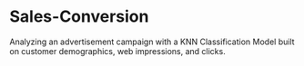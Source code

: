 # Sales-Conversion
Analyzing an advertisement campaign with a KNN Classification Model built on customer demographics, web impressions, and clicks. 
